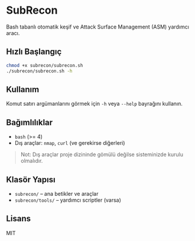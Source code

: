 # SubRecon

Bash tabanlı otomatik keşif ve Attack Surface Management (ASM) yardımcı aracı.

## Hızlı Başlangıç

```bash
chmod +x subrecon/subrecon.sh
./subrecon/subrecon.sh -h
```

## Kullanım
Komut satırı argümanlarını görmek için `-h` veya `--help` bayrağını kullanın.

## Bağımlılıklar
- `bash` (>= 4)
- Dış araçlar: `nmap`, `curl` (ve gerekirse diğerleri)

> Not: Dış araçlar proje dizininde gömülü değilse sisteminizde kurulu olmalıdır.

## Klasör Yapısı
- `subrecon/` – ana betikler ve araçlar
- `subrecon/tools/` – yardımcı scriptler (varsa)

## Lisans
MIT